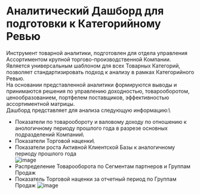 # Аналитический Дашборд для подготовки к Категорийному Ревью
Инструмент товарной аналитики, подготовлен для отдела управления Ассортиментом крупной торгово-производственной  Компании.
Является универсальным шаблоном для всех Товарных Категорий, позволяет стандартизировать подход к анализу в рамках Категорийного Ревью.\
На основании представленной аналитики формируются выводы и принимаются решения по управлению доходностью, товарооборотом, ценообразованием, портфелем поставщиков, эффективностью ассортиментной матрицы.\
Дашборд представляет для анализа следующую информацию:\
- Показатели по товарообороту и валовому доходу по отношению к анологичному периоду прошлого года в разрезе основных подразделений Компании\
- Показатели Торговой наценки\
- Показатели роста Активной Клиентской Базы к аналогичному периоду прошлого года\
![image](https://github.com/VyacheslavGusev/Category_Review/assets/117516863/456819f0-be73-4bcd-9826-e394b9528c5a)
- Распределение Товарооборота по Сегментам партнеров и Группам Продаж
- Показатель Торговой наценки за отчетный период по Группам Продаж
![image](https://github.com/VyacheslavGusev/Category_Review/assets/117516863/166ceac4-28ba-45d3-af70-5d2cd5a6e102)




